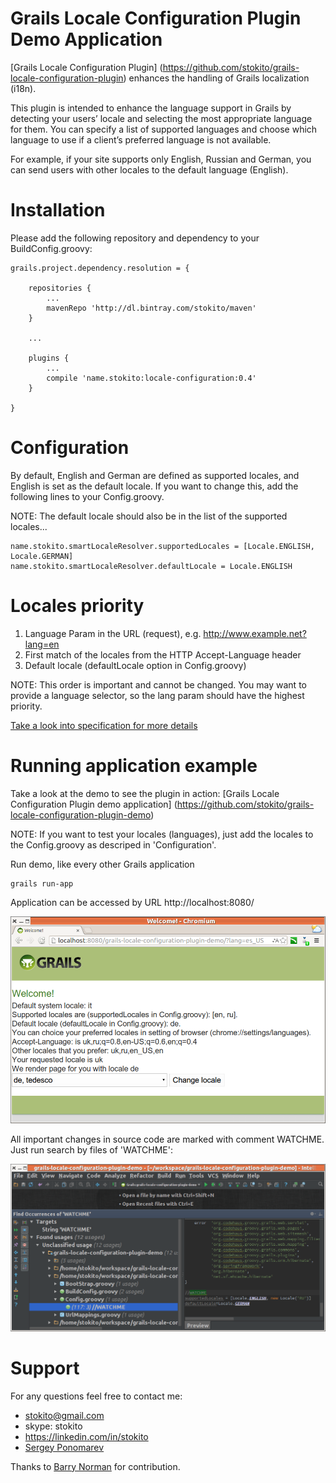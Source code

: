 Grails Locale Configuration Plugin Demo Application
===================================================

[Grails Locale Configuration Plugin] (https://github.com/stokito/grails-locale-configuration-plugin) enhances the handling of Grails localization (i18n).

This plugin is intended to enhance the language support in Grails by detecting your users’ locale and selecting the most appropriate language for them.
You can specify a list of supported languages and choose which language to use if a client’s preferred language is not available.

For example, if your site supports only English, Russian and German, you can send users with other locales to the default language (English).

Installation
================
Please add the following repository and dependency to your BuildConfig.groovy:

    grails.project.dependency.resolution = {

        repositories {
            ...
            mavenRepo 'http://dl.bintray.com/stokito/maven'
        }

        ...

        plugins {
            ...
            compile 'name.stokito:locale-configuration:0.4'
        }

    }

Configuration
=============
By default, English and German are defined as supported locales, and English is set as the default locale.
If you want to change this, add the following lines to your Config.groovy.

NOTE: The default locale should also be in the list of the supported locales...

    name.stokito.smartLocaleResolver.supportedLocales = [Locale.ENGLISH, Locale.GERMAN]
    name.stokito.smartLocaleResolver.defaultLocale = Locale.ENGLISH

Locales priority
================
1. Language Param in the URL (request), e.g. http://www.example.net?lang=en
2. First match of the locales from the HTTP Accept-Language header
3. Default locale (defaultLocale option in Config.groovy)

NOTE: This order is important and cannot be changed. You may want to provide a language selector, so the lang param should have the highest priority.

[Take a look into specification for more details](/test/unit/name/stokito/SmartConfigLocaleResolverSpec.groovy)

Running application example
================================
Take a look at the demo to see the plugin in action: [Grails Locale Configuration Plugin demo application] (https://github.com/stokito/grails-locale-configuration-plugin-demo)

NOTE: If you want to test your locales (languages), just add the locales to the Config.groovy as descriped in 'Configuration'.

Run demo, like every other Grails application

    grails run-app

Application can be accessed by URL http://localhost:8080/

![Screenshot of test stand](/screenshot.png "Screenshot of test stand")

All important changes in source code are marked with comment WATCHME. Just run search by files of 'WATCHME':

![Screenshot WATCHME in sources](/screenshot_watchme_in_sources.png "Screenshot WATCHME in sources")


Support
=======
For any questions feel free to contact me:

 * stokito@gmail.com
 * skype: stokito
 * https://linkedin.com/in/stokito
 * [Sergey Ponomarev](http://stokito.wordpress.com/)

Thanks to [Barry Norman](https://github.com/jigsawIV) for contribution.
